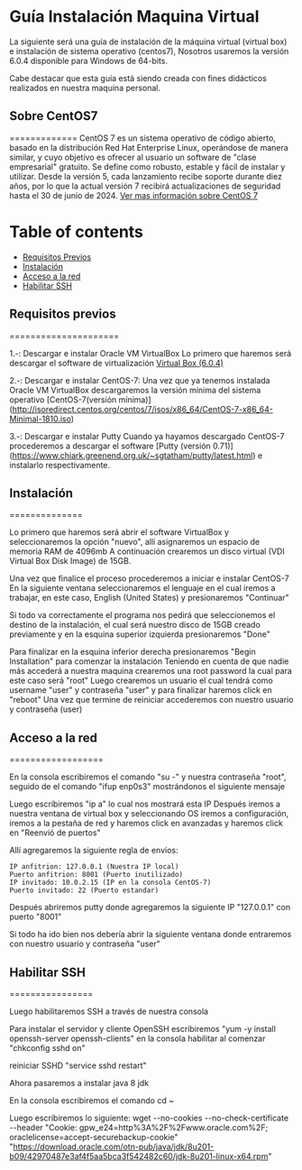 # Guía Instalación Maquina Virtual

La siguiente será una guía de instalación de la máquina virtual (virtual box) e instalación de sistema operativo (centos7), Nosotros usaremos la versión 6.0.4 disponible para Windows de 64-bits.

Cabe destacar que esta guía está siendo creada con fines didácticos realizados en nuestra maquina personal.


## Sobre CentOS7
=============
CentOS 7 es un sistema operativo de código abierto, basado en la distribución Red Hat Enterprise Linux, operándose de manera similar, y cuyo objetivo es ofrecer al usuario un software de "clase empresarial" gratuito. Se define como robusto, estable y fácil de instalar y utilizar. Desde la versión 5, cada lanzamiento recibe soporte durante diez años, por lo que la actual versión 7 recibirá actualizaciones de seguridad hasta el 30 de junio de 2024. [Ver mas información sobre CentOS 7](https://www.centos.org/)


Table of contents
=================

<!--ts-->
   * [Requisitos Previos](#Requisitos-previos)
   * [Instalación](#Instalación)
   * [Acceso a la red](#Acceso-a-la-red)
   * [Habilitar SSH](#Habilitar-SSH)
<!--te-->


## Requisitos previos
=====================

1.-: Descargar e instalar Oracle VM VirtualBox
Lo primero que haremos será descargar el software de virtualización [Virtual Box (6.0.4)](https://www.virtualbox.org/wiki/Downloads)

2.-: Descargar e instalar CentOS-7:
Una vez que ya tenemos instalada Oracle VM VirtualBox descargaremos la versión mínima del sistema operativo [CentOS-7(versión mínima)] (http://isoredirect.centos.org/centos/7/isos/x86_64/CentOS-7-x86_64-Minimal-1810.iso)

3.-: Descargar e instalar Putty
Cuando ya hayamos descargado CentOS-7 procederemos a descargar el software [Putty (versión 0.71)] (https://www.chiark.greenend.org.uk/~sgtatham/putty/latest.html) e instalarlo respectivamente.



## Instalación
==============

Lo primero que haremos será abrir  el software VirtualBox y seleccionaremos la opción "nuevo", allí asignaremos un espacio de memoria RAM de 4096mb
A continuación crearemos un disco virtual (VDI Virtual Box Disk Image) de 15GB.

Una vez que finalice el proceso procederemos a iniciar e instalar CentOS-7
En la siguiente ventana seleccionaremos el lenguaje en el cual iremos a trabajar, en este caso, English (United States) y presionaremos "Continuar"

Si todo va correctamente el programa nos pedirá que seleccionemos el destino de la instalación, el cual será nuestro disco de 15GB creado previamente y en la esquina superior izquierda presionaremos "Done"

Para finalizar en la esquina inferior derecha presionaremos "Begin Installation" para comenzar la instalación
Teniendo en cuenta de que nadie más accederá a nuestra maquina crearemos una root password la cual para este caso será "root"
Luego crearemos un usuario el cual tendrá como username "user" y contraseña "user" y para finalizar haremos click en "reboot"
Una vez que termine de reiniciar accederemos con nuestro usuario y contraseña (user)

## Acceso a la red
==================

En la consola escribiremos el comando "su -" y nuestra contraseña "root", seguido de el comando "ifup enp0s3" mostrándonos el siguiente mensaje

Luego escribiremos "ip a" lo cual nos mostrará esta IP
Después iremos a nuestra ventana de virtual box y seleccionando OS iremos a configuración, iremos a la pestaña de red y haremos click en avanzadas y haremos click en "Reenvió de puertos"

Allí agregaremos la siguiente regla de envíos:

	IP anfitrion: 127.0.0.1 (Nuestra IP local)
	Puerto anfitrion: 8001 (Puerto inutilizado)
	IP invitado: 10.0.2.15 (IP en la consola CentOS-7)
	Puerto invitado: 22 (Puerto estandar)

Después abriremos putty donde agregaremos la siguiente IP "127.0.0.1" con puerto "8001"

Si todo ha ido bien nos debería abrir la siguiente ventana donde entraremos con nuestro usuario y contraseña "user"

## Habilitar SSH
================

Luego habilitaremos SSH a través de nuestra consola

Para instalar el servidor y cliente OpenSSH escribiremos "yum -y install openssh-server openssh-clients" en la consola
habilitar al comenzar "chkconfig sshd on"

reiniciar SSHD "service sshd restart"

Ahora pasaremos a instalar java 8 jdk

En la consola escribiremos el comando cd ~

Luego escribiremos lo siguiente:
wget --no-cookies --no-check-certificate --header "Cookie: gpw_e24=http%3A%2F%2Fwww.oracle.com%2F; oraclelicense=accept-securebackup-cookie" "https://download.oracle.com/otn-pub/java/jdk/8u201-b09/42970487e3af4f5aa5bca3f542482c60/jdk-8u201-linux-x64.rpm"
